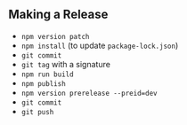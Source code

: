 
## Making a Release

* `npm version patch`
* `npm install` (to update `package-lock.json`)
* `git commit`
* `git tag` with a signature
* `npm run build`
* `npm publish`
* `npm version prerelease --preid=dev`
* `git commit`
* `git push`
